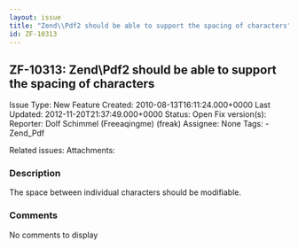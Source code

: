 ```yaml
---
layout: issue
title: "Zend\\Pdf2 should be able to support the spacing of characters"
id: ZF-10313
---
```


ZF-10313: Zend\\Pdf2 should be able to support the spacing of characters
------------------------------------------------------------------------

 Issue Type: New Feature Created: 2010-08-13T16:11:24.000+0000 Last Updated: 2012-11-20T21:37:49.000+0000 Status: Open Fix version(s): 
 Reporter:  Dolf Schimmel (Freeaqingme) (freak)  Assignee:  None  Tags: - Zend\_Pdf
 
 Related issues: 
 Attachments: 
### Description

The space between individual characters should be modifiable.

 

 

### Comments

No comments to display